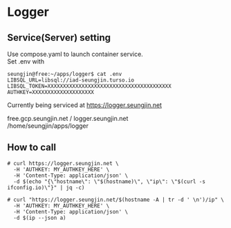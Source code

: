 # Logger

## Service(Server) setting  
Use compose.yaml to launch container service.  
Set .env with  
```console
seungjin@free:~/apps/logger$ cat .env
LIBSQL_URL=libsql://iad-seungjin.turso.io
LIBSQL_TOKEN=XXXXXXXXXXXXXXXXXXXXXXXXXXXXXXXXXXXXXXXX
AUTHKEY=XXXXXXXXXXXXXXXXXXXX
```

Currently being serviced at https://logger.seungjin.net  

free.gcp.seungjin.net / logger.seungjin.net  
/home/seungjin/apps/logger  


## How to call  
```consle
# curl https://logger.seungjin.net \
  -H 'AUTHKEY: MY_AUTHKEY_HERE' \
  -H 'Content-Type: application/json' \
  -d $(echo "{\"hostname\": \"$(hostname)\", \"ip\": \"$(curl -s ifconfig.io)\"}" | jq -c)

# curl "https://logger.seungjin.net/$(hostname -A | tr -d ' \n')/ip" \ 
  -H 'AUTHKEY: MY_AUTHKEY_HERE' \
  -H 'Content-Type: application/json' \
  -d $(ip --json a)
```



  
